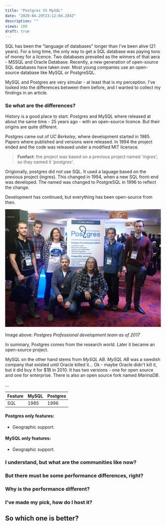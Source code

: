 ```yaml
---
title: "Postgres VS MySQL"
date: "2020-04-29T23:12:04.284Z"
description: ""
views: 100
draft: true
---
```


<!-- Prewriting
Idea:
Write an article comparing Postgres with MySQL.
Fleshing out:
- History
- Community
- Features
- Performance numbers
- Benchmarks from other places
- Licence
- Support on Cloud platforms

Structure
    Introduction
        SQL is a common laguage.
        MS SQL, Oracle Database are on the way out.
        Postgres and MySQL are on the way up
        An article for people like me that have no idea what the benefits of each database is.
    Main
        Features
            Both use sql
                (need sources)
            MySQL history
                (need sources)
            MySQL features
                (need sources)
            Postgres history
                (need sources)
            Postgres features
                (need sources)
            Comparing features
        Community
            Based on features
            Companies using MySQL
            Companies using PostgreSQL
        Performance
            Benchmarks are always bad
            Can give an indication
            Go throught 3 different benchmarks comparing them.
        Implementation
            Try to reason about the performance given the features.
        Hosted solutions
            Available
            Replication and scaling
    Conclusion
        ...

Sources
https://en.wikipedia.org/wiki/MySQL
https://en.wikipedia.org/wiki/PostgreSQL
-->

SQL has been the "language of databases" longer than I've been alive (21 years). For a long time, the only way to get a SQL database was paying tons of money for a licence. Two databases prevailed as the winners of that aera - MSSQL and Oracle Database. Recently, a new generation of open-source SQL databases have taken over. Most young companies use an open-source database like MySQL or PostgreSQL.

MySQL and Postgres are very simular - at least that is my perception. I've looked into the differences between them before, and I wanted to collect my findings in an article.

### So what are the differences?

History is a good place to start. Postgres and MySQL where released at about the same time - 25 years ago - with an open-source licence. But their origins are quite different.

Postgres came out of _UC Berkeley_, where development started in 1985. Papers where published and versions were released. In 1994 the project ended and the code was released under a modified MIT licensce.

> **Funfact**: the project was based on a previous project named '_ingres_', so they named it '_postgres_'.

Origionally, postgres did not use SQL. It used a laguage based on the previous project (ingres). This changed in 1994, when a new SQL front-end was developed. The named was changed to PostgreSQL in 1996 to reflect the change.

Development has continued, but everything has been open-source from then.

![Postgres team](./001.jpg)

Image above: _Postgres Professional development team as of 2017_

In summary, Postgres comes from the research world. Later it became an open-source project.

MySQL on the other hand stems from _MySQL AB_. _MySQL AB_ was a swedish company that existed until Oracle killed it... Ok - maybe Oracle didn't kill it, but it did buy it for \$1B in 2010. It has two versions - one for open source and one for enterprise. There is also an open source fork named _MarinaDB_.

...

<!-- Write more about MySQL history -->

| Feature | MySQL | Postgres |
| ------- | ----- | -------- |
| SQL     | 1985  | 1996     |

#### Postgres only features:

- Geographic support.

#### MySQL only features:

- Geographic support.

### I understand, but what are the communities like now?

### But there must be some performance differences, right?

### Why is the performance different?

### I've made my pick, how do I host it?

## So which one is better?
